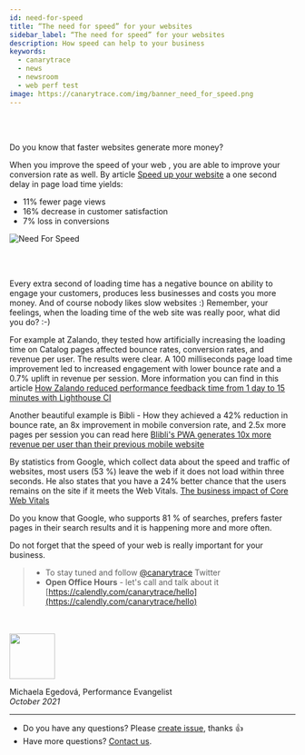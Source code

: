 ```yaml
---
id: need-for-speed
title: “The need for speed” for your websites
sidebar_label: “The need for speed” for your websites
description: How speed can help to your business
keywords:
  - canarytrace
  - news
  - newsroom
  - web perf test
image: https://canarytrace.com/img/banner_need_for_speed.png
---
```


<br/><br/>


Do you know that faster websites generate more money?<br/>

When you improve the speed of your web , you are able to improve your conversion rate as well. 
By article [Speed up your website](https://www.crazyegg.com/blog/speed-up-your-website/) a one second delay in page load time yields:<br/>

- 11% fewer page views
- 16% decrease in customer satisfaction
- 7% loss in conversions


![Need For Speed](/img/banner_need_for_speed.png)

<br/> <br/> 

Every extra second of loading time has a negative bounce on ability to engage your customers, produces less businesses and costs you more money.
And of course nobody likes slow websites :)
Remember, your feelings, when the loading time of the web site was really poor, what did you do?  :-)


For example at Zalando, they tested how artificially increasing the loading time on Catalog pages affected bounce rates, conversion rates, and revenue per user. The results were clear. A 100 milliseconds page load time improvement led to increased engagement with lower bounce rate and a 0.7% uplift in revenue per session. More information you can find in this article [How Zalando reduced performance feedback time from 1 day to 15 minutes with Lighthouse CI](https://web.dev/zalando/)

Another beautiful example is Bibli - How they achieved a 42% reduction in bounce rate, an 8x improvement in mobile conversion rate, and 2.5x more pages per session you can read here [Blibli's PWA generates 10x more revenue per user than their previous mobile website](https://web.dev/blibli/)


By statistics from Google, which collect data about the speed and traffic of websites, most users (53 %) leave the web if it does not load within three seconds. He also states that you have a 24% better chance that the users remains on the site if it meets the Web Vitals. [The business impact of Core Web Vitals](https://web.dev/vitals-business-impact/)

Do you know that Google, who supports 81 % of searches, prefers faster pages in their search results and it is happening more and more often.

Do not forget that the speed of your web is really important for your business.


> - To stay tuned and follow [@canarytrace](https://twitter.com/canarytrace) Twitter
> - **Open Office Hours** - let's call and talk about it [https://calendly.com/canarytrace/hello](https://calendly.com/canarytrace/hello)

<br/><br/>
<img src="/img/misaEgedova_circle.png" width="80" />

Michaela Egedová, Performance Evangelist<br />*October 2021*

---

- Do you have any questions? Please [create issue](https://github.com/canarytrace/documentation/issues/new/choose), thanks 👍
- Have more questions? [Contact us](/docs/support/contactus).